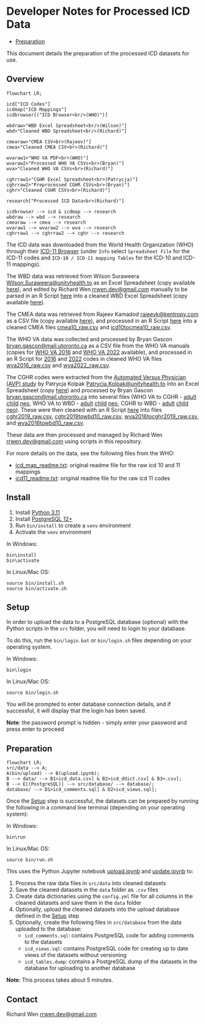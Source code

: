 # Developer Notes for Processed ICD Data

* [Preparation](#preparation)

This document details the preparation of the processed ICD datasets for use.

## Overview

```mermaid
flowchart LR;

icd["ICD Codes"]
icdmap["ICD Mappings"]
icdbrowser[("ICD Browser<br/>(WHO)")]

wbdraw>"WBD Excel Spreadsheet<br/>(Wilson)"]
wbd>"Cleaned WBD Spreadsheet<br/>(Richard)"]

cmearaw>"CMEA CSV<br>(Rajeev)"]
cmea>"Cleaned CMEA CSV<br>(Richard)"]

wvaraw1>"WHO VA PDF<br>(WHO)"]
wvaraw2>"Processed WHO VA CSVs<br>(Bryan)"]
wva>"Cleaned WHO VA CSVs<br>(Richard)"]

cghrraw1>"CGHR Excel Spreadsheet<br>(Patrycja)"]
cghrraw2>"Preprocessed CGHR CSVs<br>(Bryan)"]
cghr>"Cleaned CGHR CSVs<br>(Richard)"]

research["Processed ICD Data<br>(Richard)"]

icdbrowser --> icd & icdmap --> research
wbdraw --> wbd --> research
cmearaw --> cmea --> research
wvaraw1 --> wvaraw2 --> wva --> research
cghrraw1 --> cghrraw2 --> cghr --> research
```

The ICD data was downloaded from the World Health Organization (WHO) through their [ICD-11 Browser](https://icd.who.int/browse11/l-m/en) (under `Info` select `Spreadsheet File` for the ICD-11 codes and `ICD-10 / ICD-11 mapping Tables` for the ICD-10 and ICD-11 mappings).

The WBD data was retrieved from Wilson Suraweera <Wilson.Suraweera@unityhealth.to> as an Excel Spreadsheet (copy available [here](src/data/Version%2010%20-%20Final%20CGHR-GBD%20list%2018%20April%202013.xls)), and edited by Richard Wen <rrwen.dev@gmail.com> manually to be parsed in an R Script [here](src/R/wbd10.rmd) into a cleaned WBD Excel Spreadsheet (copy available [here](src/data/Version%2010%20-%20Final%20CGHR-GBD%20list%2018%20April%202013%20RW.xls)).

The CMEA data was retrieved from Rajeev Kamadod <rajeevk@kentropy.com> as a CSV file (copy available [here](src/data/icd10-equivalent-1.csv)), and processed in an R Script [here](src/R/cmea10.rmd) into a cleaned CMEA files [cmea10_raw.csv](src/data/cmea10_raw.csv) and [icd10tocmea10_raw.csv](src/data/icd10tocmea10_raw.csv).

The WHO VA data was collected and processed by Bryan Gascon <bryan.gascon@mail.utoronto.ca> as a CSV file from the WHO VA manuals (copies for [WHO VA 2016](src/data/whovatoicd10mapping.csv) and [WHO VA 2022](src/data/whova2022toicd10mapping.csv) available), and processed in an R Script for [2016](src/R/wva2016.rmd) and [2022](src/R/wva2022.rmd) codes in cleaned WHO VA files [wva2016_raw.csv](src/data/wva2016_raw.csv) and [wva2022_raw.csv](src/data/wva2022_raw).

The CGHR codes were extracted from the [Automated Versus Physician (AVP) study](https://doi.org/10.1186/s12916-019-1353-2) by Patrycja Kolpak <Patrycja.Kolpak@unityhealth.to> into an Excel Spreadsheet (copy [here](src/data/cghr2019_avp_raw_ddict.xlsx)) and processed by Bryan Gascon <bryan.gascon@mail.utoronto.ca> into several files (WHO VA to CGHR - [adult](src/data/wva2016tocghr_adult.csv) [child](src/data/wva2016tocghr_child.csv) [neo](src/data/wva2016tocghr_neo.csv), WHO VA to WBD - [adult](src/data/wva2016towbd10_adult.csv) [child](src/data/wva2016towbd10_child.csv) [neo](src/data/wva2016towbd10_neo.csv), CGHR to WBD - [adult](src/data/cghrtowbd10_adult.csv) [child](src/data/cghrtowbd10_child.csv) [neo](src/data/cghrtowbd10_neo.csv)). These were then cleaned with an R Script [here](src/R/cghr2019.rmd) into files [cghr2019_raw.csv](src/data/cghr2019_raw.csv), [cghr2019towbd10_raw.csv](src/data/cghr2019towbd10_raw.csv), [wva2016tocghr2019_raw.csv](src/data/wva2016tocghr2019_raw.csv), and [wva2016towbd10_raw.csv](src/data/wva2016towbd10_raw.csv).

These data are then processed and managed by Richard Wen <rrwen.dev@gmail.com> using scripts in this repository.

For more details on the data, see the following files from the WHO:

* [icd_map_readme.txt](src/data/icd_map_readme.txt): original readme file for the raw icd 10 and 11 mappings
* [icd11_readme.txt](src/data/icd11_readme.txt): original readme file for the raw icd 11 codes

## Install

1. Install [Python 3.11](https://www.python.org/)
2. Install [PostgreSQL 12+](https://www.postgresql.org/)
3. Run `bin/install` to create a `venv` environment
4. Activate the `venv` environment

In Windows:

```
bin\install
bin\activate
```

In Linux/Mac OS:

```
source bin/install.sh
source bin/activate.sh
```

## Setup

In order to upload the data to a PostgreSQL database (optional) with the Python scripts in the `src` folder, you will need to login to your database.

To do this, run the `bin/login.bat` or `bin/login.sh` files depending on your operating system.

In Windows:

```
bin\login
```

In Linux/Mac OS:

```
source bin/login.sh
```

You will be prompted to enter database connection details, and if successful, it will display that the login has been saved.

**Note**: the password prompt is hidden - simply enter your password and press enter to proceed

## Preparation

```mermaid
flowchart LR;
src/data --> A;
A(bin/upload) --> B(upload.ipynb);
B --> data/ --> B1>icd_data.csv] & B2>icd_ddict.csv] & B3>.csv];
B --> E[(PostgreSQL)] --> src/database/ --> database/;
database/ --> D1>icd_comments.sql] & D2>icd_views.sql];
```

Once the [Setup](#setup) step is successful, the datasets can be prepared by running the following in a command line terminal (depending on your operating system):

In Windows:

```
bin\run
```

In Linux/Mac OS:

```
source bin/run.sh
```

This uses the Python Jupyter notebook [upload.ipynb](src/upload.ipynb) and [update.ipynb](src/udate.ipynb) to:

1. Process the raw data files in `src/data` into cleaned datasets
2. Save the cleaned datasets in the `data` folder as `.csv` files
3. Create data dictionaries using the `config.yml` file for all columns in the cleaned datasets and save them in the `data` folder
4. Optionally, upload the cleaned datasets into the upload database defined in the [Setup](#setup) step
5. Optionally, create the following files in `src/database` from the data uploaded to the database:
   * `icd_comments.sql`: contains PostgreSQL code for adding comments to the datasets
   * `icd_views.sql`: contains PostgreSQL code for creating up to date views of the datasets without versioning
   * `icd_tables.dump`: contains a PostgreSQL dump of the datasets in the database for uploading to another database

**Note**: This process takes about 5 minutes.

## Contact

Richard Wen <rrwen.dev@gmail.com>
